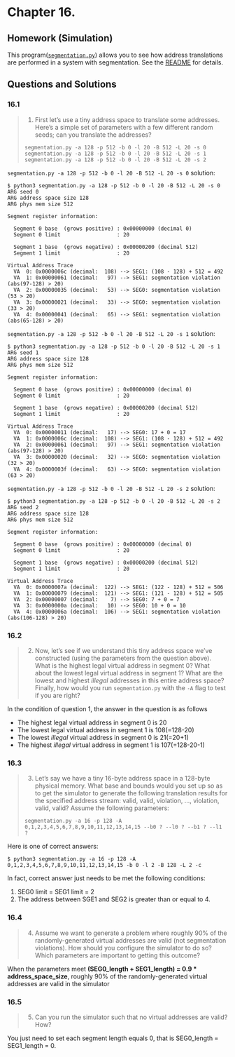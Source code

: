 # Chapter 16.

## Homework (Simulation)

This program([`segmentation.py`](./code/segmentation.py)) allows you to see how address translations are performed in a system with segmentation. See the [README](./code/README.md) for details.

## Questions and Solutions

### 16.1

> 1. First let’s use a tiny address space to translate some addresses. Here’s a simple set of parameters with a few different random seeds; can you translate the addresses?
>
> ```console
> segmentation.py -a 128 -p 512 -b 0 -l 20 -B 512 -L 20 -s 0
> segmentation.py -a 128 -p 512 -b 0 -l 20 -B 512 -L 20 -s 1
> segmentation.py -a 128 -p 512 -b 0 -l 20 -B 512 -L 20 -s 2
> ```

`segmentation.py -a 128 -p 512 -b 0 -l 20 -B 512 -L 20 -s 0` solution:

```console
$ python3 segmentation.py -a 128 -p 512 -b 0 -l 20 -B 512 -L 20 -s 0
ARG seed 0
ARG address space size 128
ARG phys mem size 512

Segment register information:

  Segment 0 base  (grows positive) : 0x00000000 (decimal 0)
  Segment 0 limit                  : 20

  Segment 1 base  (grows negative) : 0x00000200 (decimal 512)
  Segment 1 limit                  : 20

Virtual Address Trace
  VA  0: 0x0000006c (decimal:  108) --> SEG1: (108 - 128) + 512 = 492 
  VA  1: 0x00000061 (decimal:   97) --> SEG1: segmentation violation (abs(97-128) > 20)
  VA  2: 0x00000035 (decimal:   53) --> SEG0: segmentation violation (53 > 20)
  VA  3: 0x00000021 (decimal:   33) --> SEG0: segmentation violation (33 > 20)
  VA  4: 0x00000041 (decimal:   65) --> SEG1: segmentation violation (abs(65-128) > 20)
```

`segmentation.py -a 128 -p 512 -b 0 -l 20 -B 512 -L 20 -s 1` solution:

```console
$ python3 segmentation.py -a 128 -p 512 -b 0 -l 20 -B 512 -L 20 -s 1   
ARG seed 1
ARG address space size 128
ARG phys mem size 512

Segment register information:

  Segment 0 base  (grows positive) : 0x00000000 (decimal 0)
  Segment 0 limit                  : 20

  Segment 1 base  (grows negative) : 0x00000200 (decimal 512)
  Segment 1 limit                  : 20

Virtual Address Trace
  VA  0: 0x00000011 (decimal:   17) --> SEG0: 17 + 0 = 17
  VA  1: 0x0000006c (decimal:  108) --> SEG1: (108 - 128) + 512 = 492 
  VA  2: 0x00000061 (decimal:   97) --> SEG1: segmentation violation (abs(97-128) > 20)
  VA  3: 0x00000020 (decimal:   32) --> SEG0: segmentation violation (32 > 20)
  VA  4: 0x0000003f (decimal:   63) --> SEG0: segmentation violation (63 > 20)
```

`segmentation.py -a 128 -p 512 -b 0 -l 20 -B 512 -L 20 -s 2` solution:

```console
$ python3 segmentation.py -a 128 -p 512 -b 0 -l 20 -B 512 -L 20 -s 2   
ARG seed 2
ARG address space size 128
ARG phys mem size 512

Segment register information:

  Segment 0 base  (grows positive) : 0x00000000 (decimal 0)
  Segment 0 limit                  : 20

  Segment 1 base  (grows negative) : 0x00000200 (decimal 512)
  Segment 1 limit                  : 20

Virtual Address Trace
  VA  0: 0x0000007a (decimal:  122) --> SEG1: (122 - 128) + 512 = 506
  VA  1: 0x00000079 (decimal:  121) --> SEG1: (121 - 128) + 512 = 505
  VA  2: 0x00000007 (decimal:    7) --> SEG0: 7 + 0 = 7
  VA  3: 0x0000000a (decimal:   10) --> SEG0: 10 + 0 = 10
  VA  4: 0x0000006a (decimal:  106) --> SEG1: segmentation violation (abs(106-128) > 20)
```

### 16.2

> 2. Now, let’s see if we understand this tiny address space we’ve constructed (using the parameters from the question above). What is the highest legal virtual address in segment 0? What about the lowest legal virtual address in segment 1? What are the lowest and highest *illegal* addresses in this entire address space? Finally, how would you run `segmentation.py` with the `-A` flag to test if you are right?

In the condition of question 1, the answer in the question is as follows 

- The highest legal virtual address in segment 0 is 20
- The lowest legal virtual address in segment 1 is 108(=128-20)
- The lowest *illegal* virtual address in segment 0 is 21(=20+1)
- The highest *illegal* virtual address in segment 1 is 107(=128-20-1)

### 16.3

> 3. Let’s say we have a tiny 16-byte address space in a 128-byte physical memory. What base and bounds would you set up so as to get the simulator to generate the following translation results for the specified address stream: valid, valid, violation, ..., violation, valid, valid? Assume the following parameters:
> 
> ```console
> segmentation.py -a 16 -p 128 -A 0,1,2,3,4,5,6,7,8,9,10,11,12,13,14,15 --b0 ? --l0 ? --b1 ? --l1 ?
> ```

Here is one of correct answers:

```console
$ python3 segmentation.py -a 16 -p 128 -A 0,1,2,3,4,5,6,7,8,9,10,11,12,13,14,15 -b 0 -l 2 -B 128 -L 2 -c
```

In fact, correct answer just needs to be met the following conditions:

1. SEG0 limit = SEG1 limit = 2
2. The address between SGE1 and SEG2 is greater than or equal to 4.

### 16.4

> 4. Assume we want to generate a problem where roughly 90% of the randomly-generated virtual addresses are valid (not segmentation violations). How should you configure the simulator to do so? Which parameters are important to getting this outcome?

When the parameters meet **(SEG0_length + SEG1_length) = 0.9 * address_space_size**,  roughly 90% of the randomly-generated virtual addresses are valid in the simulator

### 16.5

> 5. Can you run the simulator such that no virtual addresses are valid? How?

You just need to set each segment length equals 0, that is SEG0_length = SEG1_length = 0.
